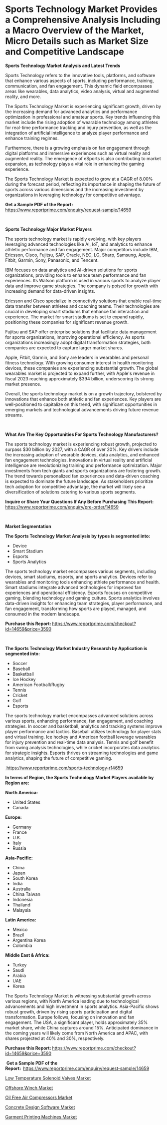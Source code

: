 <p><h1>Sports Technology Market Provides a Comprehensive Analysis Including a Macro Overview of the Market, Micro Details such as Market Size and Competitive Landscape</h1></p><p><strong>Sports Technology Market Analysis and Latest Trends</strong></p>
<p><p>Sports Technology refers to the innovative tools, platforms, and software that enhance various aspects of sports, including performance, training, communication, and fan engagement. This dynamic field encompasses areas like wearables, data analytics, video analysis, virtual and augmented reality, and more. </p><p>The Sports Technology Market is experiencing significant growth, driven by the increasing demand for advanced analytics and performance optimization in professional and amateur sports. Key trends influencing this market include the rising adoption of wearable technology among athletes for real-time performance tracking and injury prevention, as well as the integration of artificial intelligence to analyze player performance and enhance training regimes. </p><p>Furthermore, there is a growing emphasis on fan engagement through digital platforms and immersive experiences such as virtual reality and augmented reality. The emergence of eSports is also contributing to market expansion, as technology plays a vital role in enhancing the gaming experience. </p><p>The Sports Technology Market is expected to grow at a CAGR of 8.00% during the forecast period, reflecting its importance in shaping the future of sports across various dimensions and the increasing investment by organizations in leveraging technology for competitive advantage.</p></p>
<p><strong>Get a Sample PDF of the Report:&nbsp;</strong> <a href="https://www.reportprime.com/enquiry/request-sample/14659?utm_campaign=2669&utm_medium=2&utm_source=Github&utm_content=ia&utm_term=20032025&utm_id=sports-technology">https://www.reportprime.com/enquiry/request-sample/14659</a></p>
<p>&nbsp;</p>
<p><strong>Sports Technology Major Market Players</strong></p>
<p><p>The sports technology market is rapidly evolving, with key players leveraging advanced technologies like AI, IoT, and analytics to enhance athletic performance and fan engagement. Major competitors include IBM, Ericsson, Cisco, Fujitsu, SAP, Oracle, NEC, LG, Sharp, Samsung, Apple, Fitbit, Garmin, Sony, Panasonic, and Tencent.</p><p>IBM focuses on data analytics and AI-driven solutions for sports organizations, providing tools to enhance team performance and fan experiences. Its Watson platform is used in various sports to analyze player data and improve game strategies. The company is poised for growth with increasing demand for data-driven insights.</p><p>Ericsson and Cisco specialize in connectivity solutions that enable real-time data transfer between athletes and coaching teams. Their technologies are crucial in developing smart stadiums that enhance fan interaction and experience. The market for smart stadiums is set to expand rapidly, positioning these companies for significant revenue growth.</p><p>Fujitsu and SAP offer enterprise solutions that facilitate data management for sports organizations, improving operational efficiency. As sports organizations increasingly adopt digital transformation strategies, both companies are expected to capture larger market shares.</p><p>Apple, Fitbit, Garmin, and Sony are leaders in wearables and personal fitness technology. With growing consumer interest in health monitoring devices, these companies are experiencing substantial growth. The global wearables market is projected to expand further, with Apple's revenue in fiscal 2023 reaching approximately $394 billion, underscoring its strong market presence.</p><p>Overall, the sports technology market is on a growth trajectory, bolstered by innovations that enhance both athletic and fan experiences. Key players are well-positioned to capitalize on this trend, with significant opportunities in emerging markets and technological advancements driving future revenue streams.</p></p>
<p>&nbsp;</p>
<p><strong>What Are The Key Opportunities For Sports Technology Manufacturers?</strong></p>
<p><p>The sports technology market is experiencing robust growth, projected to surpass $30 billion by 2027, with a CAGR of over 20%. Key drivers include the increasing adoption of wearable devices, data analytics, and enhanced fan engagement technologies. Innovations in virtual reality and artificial intelligence are revolutionizing training and performance optimization. Major investments from tech giants and sports organizations are fostering growth. The trend towards personalized fan experiences and data-driven coaching is expected to dominate the future landscape. As stakeholders prioritize tech adoption for competitive advantage, the market will likely see a diversification of solutions catering to various sports segments.</p></p>
<p><strong>Inquire or Share Your Questions If Any Before Purchasing This Report:</strong> <a href="https://www.reportprime.com/enquiry/pre-order/14659?utm_campaign=2669&utm_medium=2&utm_source=Github&utm_content=ia&utm_term=20032025&utm_id=sports-technology">https://www.reportprime.com/enquiry/pre-order/14659</a></p>
<p>&nbsp;</p>
<p><strong>Market Segmentation</strong></p>
<p><strong>The Sports Technology Market Analysis by types is segmented into:</strong></p>
<p><ul><li>Device</li><li>Smart Stadium</li><li>Esports</li><li>Sports Analytics</li></ul></p>
<p><p>The sports technology market encompasses various segments, including devices, smart stadiums, esports, and sports analytics. Devices refer to wearables and monitoring tools enhancing athlete performance and health. Smart stadiums integrate advanced technologies for improved fan experiences and operational efficiency. Esports focuses on competitive gaming, blending technology and gaming culture. Sports analytics involves data-driven insights for enhancing team strategies, player performance, and fan engagement, transforming how sports are played, managed, and consumed in the modern landscape.</p></p>
<p><strong>Purchase this Report:&nbsp;</strong><a href="https://www.reportprime.com/checkout?id=14659&price=3590&utm_campaign=2669&utm_medium=2&utm_source=Github&utm_content=ia&utm_term=20032025&utm_id=sports-technology">https://www.reportprime.com/checkout?id=14659&price=3590</a></p>
<p>&nbsp;</p>
<p><strong>The Sports Technology Market Industry Research by Application is segmented into:</strong></p>
<p><ul><li>Soccer</li><li>Baseball</li><li>Basketball</li><li>Ice Hockey</li><li>American Football/Rugby</li><li>Tennis</li><li>Cricket</li><li>Golf</li><li>Esports</li></ul></p>
<p><p>The sports technology market encompasses advanced solutions across various sports, enhancing performance, fan engagement, and coaching strategies. In soccer and basketball, analytics and tracking systems improve player performance and tactics. Baseball utilizes technology for player stats and virtual training. Ice hockey and American football leverage wearables for injury prevention and real-time data analysis. Tennis and golf benefit from swing analysis technologies, while cricket incorporates data analytics for strategic insights. Esports thrives on streaming technologies and game analytics, shaping the future of competitive gaming.</p></p>
<p><a href="https://www.reportprime.com/sports-technology-r14659?utm_campaign=2669&utm_medium=2&utm_source=Github&utm_content=ia&utm_term=20032025&utm_id=sports-technology">&nbsp;https://www.reportprime.com/sports-technology-r14659</a></p>
<p><strong>In terms of Region, the Sports Technology Market Players available by Region are:</strong></p>
<p>
    <p> <strong> North America: </strong>
        <ul>
            <li>United States</li>
            <li>Canada</li>
        </ul>
        </p> 
    <p> <strong> Europe: </strong>
        <ul>
            <li>Germany</li>
            <li>France</li>
            <li>U.K.</li>
            <li>Italy</li>
            <li>Russia</li>
        </ul>
        </p> 
    <p> <strong> Asia-Pacific: </strong>
        <ul>
            <li>China</li>
            <li>Japan</li>
            <li>South Korea</li>
            <li>India</li>
            <li>Australia</li>
            <li>China Taiwan</li>
            <li>Indonesia</li>
            <li>Thailand</li>
            <li>Malaysia</li>
        </ul>
        </p> 
    <p> <strong> Latin America: </strong>
        <ul>
            <li>Mexico</li>
            <li>Brazil</li>
            <li>Argentina Korea</li>
            <li>Colombia</li>
        </ul>
        </p> 
    <p> <strong> Middle East & Africa: </strong>
        <ul>
            <li>Turkey</li>
            <li>Saudi</li>
            <li>Arabia</li>
            <li>UAE</li>
            <li>Korea</li>
        </ul>
    </p>
    </p>
<p><p>The Sports Technology Market is witnessing substantial growth across various regions, with North America leading due to technological advancements and high investment in sports analytics. Asia-Pacific shows robust growth, driven by rising sports participation and digital transformation. Europe follows, focusing on innovation and fan engagement. The USA, a significant player, holds approximately 35% market share, while China captures around 15%. Anticipated dominance in the coming years will likely come from North America and APAC, with shares projected at 40% and 30%, respectively.</p></p>
<p><strong>Purchase this Report: </strong><a href="https://www.reportprime.com/checkout?id=14659&price=3590&utm_campaign=2669&utm_medium=2&utm_source=Github&utm_content=ia&utm_term=20032025&utm_id=sports-technology">https://www.reportprime.com/checkout?id=14659&price=3590</a></p>
<p>&nbsp;<strong>Get a Sample PDF of the Report:&nbsp;&nbsp;</strong><a href="https://www.reportprime.com/enquiry/request-sample/14659?utm_campaign=2669&utm_medium=2&utm_source=Github&utm_content=ia&utm_term=20032025&utm_id=sports-technology">https://www.reportprime.com/enquiry/request-sample/14659</a></p>
<p><strong></strong></p>
<p><p><a href="https://www.linkedin.com/pulse/key-trends-revenue-potential-global-low-temperature-solenoid-fzrqe?utm_campaign=2669&utm_medium=2&utm_source=Github&utm_content=ia&utm_term=20032025&utm_id=sports-technology">Low Temperature Solenoid Valves Market</a></p><p><a href="https://www.linkedin.com/pulse/offshore-winch-market-analysis-report-2025-2032-projected-gxpye?utm_campaign=2669&utm_medium=2&utm_source=Github&utm_content=ia&utm_term=20032025&utm_id=sports-technology">Offshore Winch Market</a></p><p><a href="https://www.linkedin.com/pulse/future-oil-free-air-compressors-market-key-growth-drivers-0rxoe?utm_campaign=2669&utm_medium=2&utm_source=Github&utm_content=ia&utm_term=20032025&utm_id=sports-technology">Oil Free Air Compressors Market</a></p><p><a href="https://github.com/curinbucan9/Market-Research-Report-List-1/blob/main/concrete-design-software-market.md?utm_campaign=2669&utm_medium=2&utm_source=Github&utm_content=ia&utm_term=20032025&utm_id=sports-technology">Concrete Design Software Market</a></p><p><a href="https://www.linkedin.com/pulse/garment-printing-machines-market-growth-study-offers-0d9ye?utm_campaign=2669&utm_medium=2&utm_source=Github&utm_content=ia&utm_term=20032025&utm_id=sports-technology">Garment Printing Machines Market</a></p></p>